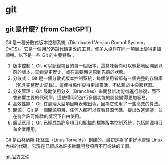 # git

## git 是什麼? (from ChatGPT)

Git 是一種分散式版本控制系統（Distributed Version Control System，DVCS）。它是一個用於追蹤代碼更改的工具，使多人協作在同一項目上變得更加順暢。以下是一些 Git 的主要特點：

1. 版本控制： Git 可以記錄項目的每一個版本。這意味著你可以輕鬆地回溯到以前的版本，查看變更歷史，或在需要時還原到先前的狀態。
1. 分散式： Git 是一個分散式版本控制系統，每個使用者都有一個完整的存儲庫（包含完整歷史記錄）。這使得協作變得更加靈活，不依賴於中央服務器。
1. 分支管理： Git 鼓勵使用分支（Branches）來開發新功能或進行修復，而不會影響主要的代碼庫。這使得同時進行多個功能的開發變得更加容易。
1. 高效性能： Git 在處理大型項目時表現出色，因為它使用了一些高效的算法。
1. 開源： Git 是一個開源項目，任何人都可以查看其源代碼、提出改進建議，並在符合許可條款的情況下自由使用。
1. 廣泛應用： Git 已經成為許多項目和組織的標準版本控制系統，包括開源項目和企業應用。

Git 是由林納斯·托瓦茲（Linus Torvalds）創建的，最初是為了更好地管理 Linux 內核的代碼。它現在已經成為許多軟體開發項目不可或缺的工具。

[git 官方文件](https://git-scm.com/)
